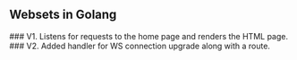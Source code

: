 ## Websets in Golang

<break>
</break>
### V1. Listens for requests to the home page and renders the HTML page.
### V2. Added handler for WS connection upgrade along with a route.
